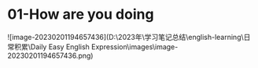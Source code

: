 # 01-How are you doing

![image-20230201194657436](D:\2023年\学习笔记总结\english-learning\日常积累\Daily Easy English Expression\images\image-20230201194657436.png)